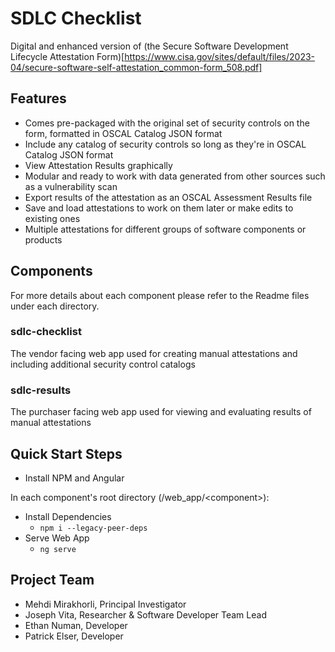 # SDLC Checklist
Digital and enhanced version of (the Secure Software Development Lifecycle Attestation Form)[https://www.cisa.gov/sites/default/files/2023-04/secure-software-self-attestation_common-form_508.pdf]

## Features
- Comes pre-packaged with the original set of security controls on the form, formatted in OSCAL Catalog JSON format
- Include any catalog of security controls so long as they're in OSCAL Catalog JSON format
- View Attestation Results graphically
- Modular and ready to work with data generated from other sources such as a vulnerability scan
- Export results of the attestation as an OSCAL Assessment Results file
- Save and load attestations to work on them later or make edits to existing ones
- Multiple attestations for different groups of software components or products

## Components
For more details about each component please refer to the Readme files under each directory.

### sdlc-checklist
The vendor facing web app used for creating manual attestations and including additional security control catalogs 

### sdlc-results
The purchaser facing web app used for viewing and evaluating results of manual attestations

## Quick Start Steps
- Install NPM and Angular

In each component's root directory (/web_app/&lt;component&gt;):
- Install Dependencies 
  - `npm i --legacy-peer-deps`
- Serve Web App 
  - `ng serve`

## Project Team
- Mehdi Mirakhorli, Principal Investigator
- Joseph Vita, Researcher & Software Developer Team Lead
- Ethan Numan, Developer
- Patrick Elser, Developer 
